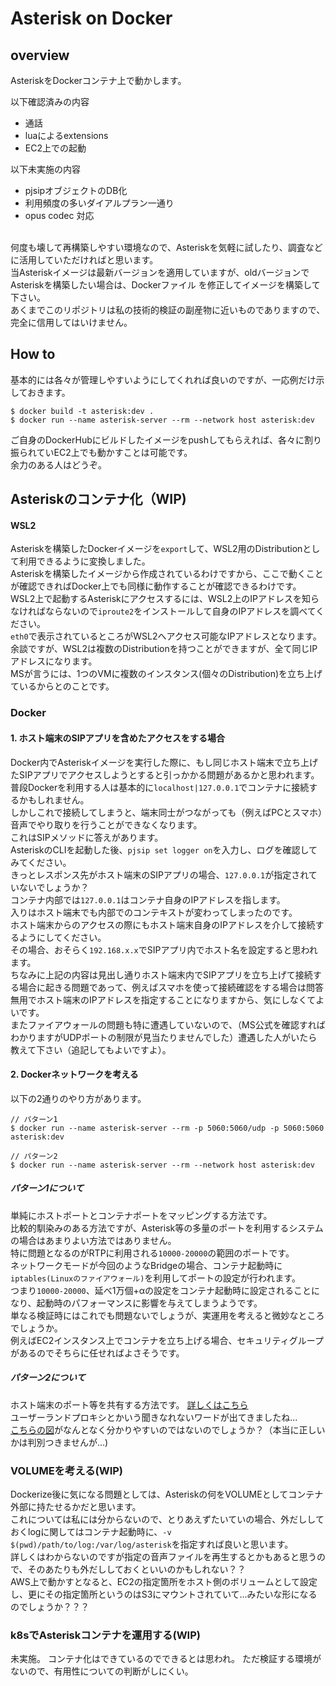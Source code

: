 # Asterisk on Docker

## overview
AsteriskをDockerコンテナ上で動かします。

以下確認済みの内容
- 通話
- luaによるextensions
- EC2上での起動

以下未実施の内容
- pjsipオブジェクトのDB化
- 利用頻度の多いダイアルプラン一通り
- opus codec 対応

<br>
何度も壊して再構築しやすい環境なので、Asteriskを気軽に試したり、調査などに活用していただければと思います。
<br>
当Asteriskイメージは最新バージョンを適用していますが、oldバージョンでAsteriskを構築したい場合は、Dockerファイル
を修正してイメージを構築して下さい。
<br>
あくまでこのリポジトリは私の技術的検証の副産物に近いものでありますので、完全に信用してはいけません。

## How to
基本的には各々が管理しやすいようにしてくれれば良いのですが、一応例だけ示しておきます。
<br>
```
$ docker build -t asterisk:dev .
$ docker run --name asterisk-server --rm --network host asterisk:dev
```

ご自身のDockerHubにビルドしたイメージをpushしてもらえれば、各々に割り振られていEC2上でも動かすことは可能です。
<br>
余力のある人はどうぞ。

## Asteriskのコンテナ化（WIP)

#### WSL2
Asteriskを構築したDockerイメージを`export`して、WSL2用のDistributionとして利用できるように変換しました。
<br>
Asteriskを構築したイメージから作成されているわけですから、ここで動くことが確認できればDocker上でも同様に動作することが確認できるわけです。
<br>
WSL2上で起動するAsteriskにアクセスするには、WSL2上のIPアドレスを知らなければならないので`iproute2`をインストールして自身のIPアドレスを調べてください。
<br>
`eth0`で表示されているところがWSL2へアクセス可能なIPアドレスとなります。
<br>
余談ですが、WSL2は複数のDistributionを持つことができますが、全て同じIPアドレスになります。
<br>
MSが言うには、1つのVMに複数のインスタンス(個々のDistribution)を立ち上げているからとのことです。

### Docker
#### 1. ホスト端末のSIPアプリを含めたアクセスをする場合
Docker内でAsteriskイメージを実行した際に、もし同じホスト端末で立ち上げたSIPアプリでアクセスしようとすると引っかかる問題があるかと思われます。
<br>
普段Dockerを利用する人は基本的に`localhost|127.0.0.1`でコンテナに接続するかもしれません。
<br>
しかしこれで接続してしまうと、端末同士がつながっても（例えばPCとスマホ）音声でやり取りを行うことができなくなります。
<br>
これはSIPメソッドに答えがあります。
<br>
AsteriskのCLIを起動した後、`pjsip set logger on`を入力し、ログを確認してみてください。
<br>
きっとレスポンス先がホスト端末のSIPアプリの場合、`127.0.0.1`が指定されていないでしょうか？
<br>
コンテナ内部では`127.0.0.1`はコンテナ自身のIPアドレスを指します。
<br>
入りはホスト端末でも内部でのコンテキストが変わってしまったのです。
<br>
ホスト端末からのアクセスの際にもホスト端末自身のIPアドレスを介して接続するようにしてください。
<br>
その場合、おそらく`192.168.x.x`でSIPアプリ内でホスト名を設定すると思われます。
<br>
ちなみに上記の内容は見出し通りホスト端末内でSIPアプリを立ち上げて接続する場合に起きる問題であって、例えばスマホを使って接続確認をする場合は問答無用でホスト端末のIPアドレスを指定することになりますから、気にしなくてよいです。
<br>
またファイアウォールの問題も特に遭遇していないので、（MS公式を確認すればわかりますがUDPポートの制限が見当たりませんでした）遭遇した人がいたら教えて下さい（追記してもよいですよ）。

#### 2. Dockerネットワークを考える 
以下の2通りのやり方があります。
```
// パターン1
$ docker run --name asterisk-server --rm -p 5060:5060/udp -p 5060:5060 asterisk:dev

// パターン2
$ docker run --name asterisk-server --rm --network host asterisk:dev
```

##### パターン1について
単純にホストポートとコンテナポートをマッピングする方法です。
<br>
比較的馴染みのある方法ですが、Asterisk等の多量のポートを利用するシステムの場合はあまりよい方法ではありません。
<br>
特に問題となるのがRTPに利用される`10000-20000`の範囲のポートです。
<br>
ネットワークモードが今回のようなBridgeの場合、コンテナ起動時に`iptables(Linuxのファイアウォール)`を利用してポートの設定が行われます。
<br>
つまり`10000-20000`、延べ1万個+αの設定をコンテナ起動時に設定されることになり、起動時のパフォーマンスに影響を与えてしまうようです。
<br>
単なる検証時にはこれでも問題ないでしょうが、実運用を考えると微妙なところでしょうか。
<br>
例えばEC2インスタンス上でコンテナを立ち上げる場合、セキュリティグループがあるのでそちらに任せればよさそうです。

##### パターン2について
ホスト端末のポート等を共有する方法です。
[詳しくはこちら](https://matuand.github.io/docs.docker.jp.onthefly/network/host)
<br>
ユーザーランドプロキシとかいう聞きなれないワードが出てきましたね...
<br>
[こちらの図](https://mapk0y.hatenablog.com/entry/2015/06/20/124752)がなんとなく分かりやすいのではないのでしょうか？（本当に正しいかは判別つきませんが...)

### VOLUMEを考える(WIP)
Dockerize後に気になる問題としては、Asteriskの何をVOLUMEとしてコンテナ外部に持たせるかだと思います。
<br>
これについては私には分からないので、とりあえずたいていの場合、外だししておくlogに関してはコンテナ起動時に、`-v $(pwd)/path/to/log:/var/log/asterisk`を指定すれば良いと思います。
<br>
詳しくはわからないのですが指定の音声ファイルを再生するとかもあると思うので、そのあたりも外だししておくといいのかもしれない？？
<br>
AWS上で動かすとなると、EC2の指定箇所をホスト側のボリュームとして設定し、更にその指定箇所というのはS3にマウントされていて...みたいな形になるのでしょうか？？？

### k8sでAsteriskコンテナを運用する(WIP)
未実施。
コンテナ化はできているのでできるとは思われ。
ただ検証する環境がないので、有用性についての判断がしにくい。
